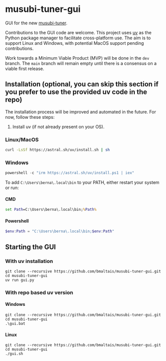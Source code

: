 # musubi-tuner-gui

GUI for the new [musubi-tuner](https://github.com/kohya-ss/musubi-tuner).

Contributions to the GUI code are welcome. This project uses [uv](https://github.com/astral-sh/uv) as the Python package manager to facilitate cross-platform use. The aim is to support Linux and Windows, with potential MacOS support pending contributions.

Work towards a Minimum Viable Product (MVP) will be done in the `dev` branch. The `main` branch will remain empty until there is a consensus on a viable first release.

## Installation (optional, you can skip this section if you prefer to use the provided uv code in the repo)

The installation process will be improved and automated in the future. For now, follow these steps:

1. Install uv (if not already present on your OS).

### Linux/MacOS

```sh
curl -LsSf https://astral.sh/uv/install.sh | sh
```

### Windows

```powershell
powershell -c "irm https://astral.sh/uv/install.ps1 | iex"
```

To add `C:\Users\berna\.local\bin` to your PATH, either restart your system or run:

#### CMD

```cmd
set Path=C:\Users\berna\.local\bin;%Path%
```

#### Powershell

```powershell
$env:Path = "C:\Users\berna\.local\bin;$env:Path"
```

## Starting the GUI
### With uv installation

```shell
git clone --recursive https://github.com/bmaltais/musubi-tuner-gui.git
cd musubi-tuner-gui
uv run gui.py
```

### With repo based uv version
#### Windows

```shell
git clone --recursive https://github.com/bmaltais/musubi-tuner-gui.git
cd musubi-tuner-gui
.\gui.bat
```

#### Linux

```shell
git clone --recursive https://github.com/bmaltais/musubi-tuner-gui.git
cd musubi-tuner-gui
./gui.sh
```